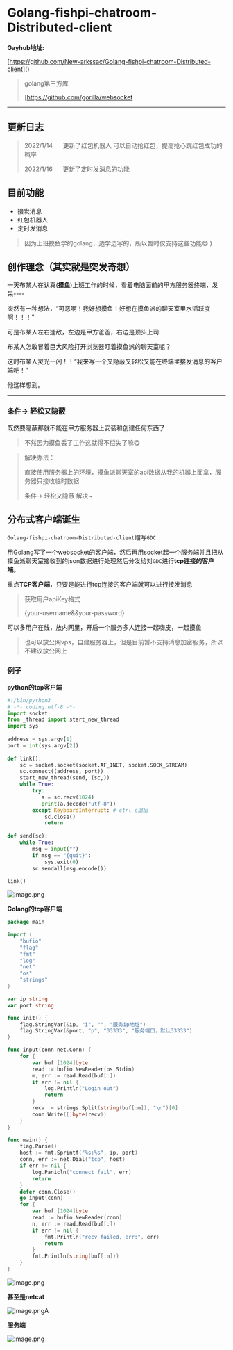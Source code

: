 # Golang-fishpi-chatroom-Distributed-client

**Gayhub地址:**

[https://github.com/New-arkssac/Golang-fishpi-chatroom-Distributed-client]()
>golang第三方库
>
>[https://github.com/gorilla/websocket

---
## 更新日志
>2022/1/14 &nbsp;&nbsp;&nbsp;&nbsp; 更新了红包机器人 可以自动抢红包，提高抢心跳红包成功的概率
> 
>2022/1/16  &nbsp;&nbsp;&nbsp;&nbsp; 更新了定时发消息的功能



## 目前功能

* 接发消息
* 红包机器人
* 定时发消息

> 因为上班摸鱼学的golang，边学边写的，所以暂时仅支持这些功能😋 )


## 创作理念（其实就是突发奇想）

一天布某人在认真(**摸鱼**)上班工作的时候，看着电脑面前的甲方服务器终端，发呆----

突然有一种想法，“可恶啊！我好想摸鱼！好想在摸鱼派的聊天室里水活跃度啊！！！”

可是布某人左右逢敌，左边是甲方爸爸，右边是顶头上司

布某人怎敢冒着巨大风险打开浏览器盯着摸鱼派的聊天室呢？

这时布某人灵光一闪！！“我来写一个又隐蔽又轻松又能在终端里接发消息的客户端吧！”

他这样想到。

---

### 条件-> 轻松又隐蔽

既然要隐蔽那就不能在甲方服务器上安装和创建任何东西了

> 不然因为摸鱼丢了工作这就得不偿失了嘛😋

> 解决办法：
>
> 直接使用服务器上的环境，摸鱼派聊天室的api数据从我的机器上面拿，服务器只接收临时数据
>
> ~~条件-> 轻松又隐蔽~~  解决~

## 分布式客户端诞生

`Golang-fishpi-chatroom-Distributed-client`缩写`GDC`

用Golang写了一个websocket的客户端，然后再用socket起一个服务端并且把从摸鱼派聊天室接收到的json数据进行处理然后分发给对`GDC`进行**tcp连接的客户端**。

重点**TCP客户端**，只要是能进行tcp连接的客户端就可以进行接发消息

> 获取用户apiKey格式
>
> {your-username&&your-password}

可以多用户在线，放内网里，开启一个服务多人连接一起嗨皮，一起摸鱼

> 也可以放公网vps，自建服务器上，但是目前暂不支持消息加密服务，所以不建议放公网上


### 例子

**python的tcp客户端**

```python
#!/bin/python3                                          
# -*- coding:utf-8 -*-                                  
import socket                                           
from _thread import start_new_thread                    
import sys                                              
                                                        
address = sys.argv[1]                                   
port = int(sys.argv[2])                                 
                                                        
def link():                                             
    sc = socket.socket(socket.AF_INET, socket.SOCK_STREAM)
    sc.connect((address, port))                         
    start_new_thread(send, (sc,))                       
    while True:                                         
        try:                                            
           a = sc.recv(1024)                            
           print(a.decode("utf-8"))                     
        except KeyboardInterrupt: # ctrl c退出          
            sc.close()                                  
            return                                      
                                                        
def send(sc):                                           
    while True:                                         
        msg = input("")                                 
        if msg == "{quit}":                             
            sys.exit(0)                                 
        sc.sendall(msg.encode())                        
                                                        
link()                                                  
```

![image.png](https://pwl.stackoverflow.wiki/2022/01/image-1e7fe38f.png)

**Golang的tcp客户端**

```go
package main

import (
	"bufio"
	"flag"
	"fmt"
	"log"
	"net"
	"os"
	"strings"
)

var ip string
var port string

func init() {
	flag.StringVar(&ip, "i", "", "服务ip地址")
	flag.StringVar(&port, "p", "33333", "服务端口，默认33333")
}

func input(conn net.Conn) {
	for {
		var buf [1024]byte
		read := bufio.NewReader(os.Stdin)
		m, err := read.Read(buf[:])
		if err != nil {
			log.Println("Login out")
			return
		}
		recv := strings.Split(string(buf[:m]), "\n")[0]
		conn.Write([]byte(recv))
	}
}

func main() {
	flag.Parse()
	host := fmt.Sprintf("%s:%s", ip, port)
	conn, err := net.Dial("tcp", host)
	if err != nil {
		log.Panicln("connect fail", err)
		return
	}
	defer conn.Close()
	go input(conn)
	for {
		var buf [1024]byte
		read := bufio.NewReader(conn)
		n, err := read.Read(buf[:])
		if err != nil {
			fmt.Println("recv failed, err:", err)
			return
		}
		fmt.Println(string(buf[:n]))
	}
}
```

![image.png](https://pwl.stackoverflow.wiki/2022/01/image-c6aea66a.png)

**甚至是netcat**

![image.png](https://pwl.stackoverflow.wiki/2022/01/image-72f882bb.png)A


**服务端**

![image.png](https://pwl.stackoverflow.wiki/2022/01/image-cf2245c0.png)
